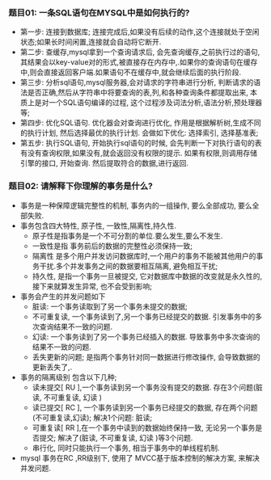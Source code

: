 ###  题目01:  一条SQL语句在MYSQL中是如何执行的?

- 第一步: 连接到数据库; 连接完成后,如果没有后续的动作,这个连接就处于空闲状态;如果长时间闲置,连接就会自动将它断开.
- 第二步: 查缓存,mysql拿到一个查询请求后, 会先查询缓存,之前执行过的语句,其结果会以key-value对的形式,被直接存在内存中,.如果你的查询语句在缓存中,则会直接返回客户端.如果语句不在缓存中,就会继续后面的执行阶段.
- 第三步: 分析sql语句,mysql服务器,会对请求的字符串进行分析, 判断请求的语法是否正确,然后从字符串中将要查询的表,列,和各种查询条件都提取出来, 本质上是对一个SQL语句编译的过程, 这个过程涉及词法分析,语法分析,预处理器等;
- 第四步: 优化SQL语句.  优化器会对查询进行优化, 作用是根据解析树,生成不同的执行计划, 然后选择最优的执行计划.  会做如下优化: 选择索引,  选择基准表; 
- 第五步: 执行SQL语句,  开始执行sql语句的时候, 会先判断一下对执行语句的表有没有查询权限,如果没有,就会返回没有权限的提示. 如果有权限,则调用存储引擎的接口, 开始查询.  然后提取符合的数据,进行返回.

### 题目02: 请解释下你理解的事务是什么?

- 事务是一种保障逻辑完整性的机制, 事务内的一组操作, 要么全部成功, 要么全部失败.
- 事务包含四大特性, 原子性, 一致性,隔离性,持久性.
  - 原子性是指事务是一个不可分割的单位.要么发生,要么不发生.
  - 一致性是指 事务前后的数据的完整性必须保持一致;
  - 隔离性  是多个用户并发访问数据库时,一个用户的事务不能被其他用户的事务干扰.多个并发事务之间的数据要相互隔离, 避免相互干扰;
  - 持久性, 是指一个事务一旦被提交, 它对数据库中数据的改变就是永久性的, 接下来就算发生异常, 也不会受到影响;
- 事务会产生的并发问题如下
  - 脏读: 一个事务读取到了另一个事务未提交的数据;
  - 不可重复读, 一个事务读到了,另一个事务已经提交的数据. 引发事务中的多次查询结果不一致的问题.
  - 幻读: 一个事务读到了另一个事务已经插入的数据. 导致事务中多次查询的结果不一致的问题.
  - 丢失更新的问题;    是指两个事务针对同一数据进行修改操作, 会导致数据的更新丢失了,. 
- 事务的隔离级别 包含以下几种;
  - 读未提交[ RU ],一个事务读到另一个事务没有提交的数据. 存在3个问题(脏读, 不可重复读, 幻读 )
  - 读已提交[ RC ], 一个事务读到另一个事务已经提交的数据, 存在两个问题(不可重复读,幻读); 解决1个问题: 脏读;
  - 可重复读[ RR ],在一个事务中读到的数据始终保持一致, 无论另一个事务是否提交; 解决了(脏读, 不可重复读, 幻读 )等3个问题.
  - 串行化, 同时只能执行一个事务, 相当于事务中的单线程机制.
- mysql 事务在RC ,RR级别下,  使用了 MVCC基于版本控制的解决方案, 来解决并发问题.
